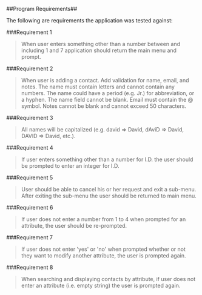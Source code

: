 ##Program Requirements##

The following are requirements the application was tested against:

###Requirement 1
>When user enters something other than a number between and including 1 and 7 application should return the main menu and prompt.

###Requirement 2
>When user is adding a contact. Add validation for name, email, and notes.
>The name must contain letters and cannot contain any numbers. The name could have a period (e.g. Jr.) for abbreviation, or a hyphen.
>The name field cannot be blank.
>Email must contain the @ symbol.
>Notes cannot be blank and cannot exceed 50 characters.

###Requirement 3
>All names will be capitalized (e.g. david => David, dAviD => David, DAVID => David, etc.).

###Requirement 4
>If user enters something other than a number for I.D. the user should be prompted to enter an integer for I.D.

###Requirement 5
>User should be able to cancel his or her request and exit a sub-menu. After exiting the sub-menu the user should be returned to main menu.

###Requirement 6
>If user does not enter a number from 1 to 4 when prompted for an attribute, the user should be re-prompted.

###Requirement 7
>If user does not enter 'yes' or 'no' when prompted whether or not they want to modify another attribute, the user is prompted again.

###Requirement 8
>When searching and displaying contacts by attribute, if user does not enter an attribute (i.e. empty string) the user is prompted again.

